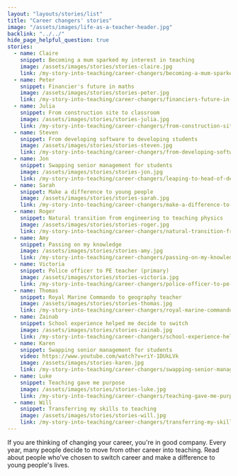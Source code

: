 ```yaml
---
layout: "layouts/stories/list"
title: "Career changers' stories"
image: "/assets/images/life-as-a-teacher-header.jpg"
backlink: "../../"
hide_page_helpful_question: true
stories:
  - name: Claire
    snippet: Becoming a mum sparked my interest in teaching
    image: /assets/images/stories/stories-claire.jpg
    link: /my-story-into-teaching/career-changers/becoming-a-mum-sparked-my-interest-in-teaching
  - name: Peter
    snippet: Financier's future in maths
    image: /assets/images/stories/stories-peter.jpg
    link: /my-story-into-teaching/career-changers/financiers-future-in-maths
  - name: Julia
    snippet: From construction site to classroom
    image: /assets/images/stories/stories-julia.jpg
    link: /my-story-into-teaching/career-changers/from-construction-site-to-classroom
  - name: Steven
    snippet: From developing software to developing students
    image: /assets/images/stories/stories-steven.jpg
    link: /my-story-into-teaching/career-changers/from-developing-software-to-developing-students
  - name: Jon
    snippet: Swapping senior management for students
    image: /assets/images/stories/stories-jon.jpg
    link: /my-story-into-teaching/career-changers/leaping-to-head-of-department
  - name: Sarah
    snippet: Make a difference to young people
    image: /assets/images/stories/stories-sarah.jpg
    link: /my-story-into-teaching/career-changers/make-a-difference-to-young-people
  - name: Roger
    snippet: Natural transition from engineering to teaching physics
    image: /assets/images/stories/stories-roger.jpg
    link: /my-story-into-teaching/career-changers/natural-transition-from-engineering-to-teaching-physics
  - name: Amy
    snippet: Passing on my knowledge
    image: /assets/images/stories/stories-amy.jpg
    link: /my-story-into-teaching/career-changers/passing-on-my-knowledge
  - name: Victoria
    snippet: Police officer to PE teacher (primary)
    image: /assets/images/stories/stories-victoria.jpg
    link: /my-story-into-teaching/career-changers/police-officer-to-pe-teacher
  - name: Thomas
    snippet: Royal Marine Commando to geography teacher
    image: /assets/images/stories/stories-thomas.jpg
    link: /my-story-into-teaching/career-changers/royal-marine-commando-to-geography-teacher
  - name: Zainab
    snippet: School experience helped me decide to switch
    image: /assets/images/stories/stories-zainab.jpg
    link: /my-story-into-teaching/career-changers/school-experience-helped-me-decide-to-switch
  - name: Karen
    snippet: Swapping senior management for students
    video: https://www.youtube.com/watch?v=riY-1DUkLVk
    image: /assets/images/stories-karen.jpg
    link: /my-story-into-teaching/career-changers/swapping-senior-management-for-students
  - name: Luke
    snippet: Teaching gave me purpose
    image: /assets/images/stories/stories-luke.jpg
    link: /my-story-into-teaching/career-changers/teaching-gave-me-purpose
  - name: Will
    snippet: Transferring my skills to teaching
    image: /assets/images/stories/stories-will.jpg
    link: /my-story-into-teaching/career-changers/transferring-my-skills-to-teaching
---
```


If you are thinking of changing your career, you're in good company. Every year, many people decide to move from other career into teaching. Read about people who’ve chosen to switch career and make a difference to young people's lives.
